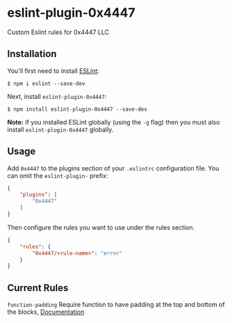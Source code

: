 # eslint-plugin-0x4447

Custom Eslint rules for 0x4447 LLC

## Installation

You'll first need to install [ESLint](http://eslint.org):

```
$ npm i eslint --save-dev
```

Next, install `eslint-plugin-0x4447`:

```
$ npm install eslint-plugin-0x4447 --save-dev
```

**Note:** If you installed ESLint globally (using the `-g` flag) then you must also install `eslint-plugin-0x4447` globally.

## Usage

Add `0x4447` to the plugins section of your `.eslintrc` configuration file. You can omit the `eslint-plugin-` prefix:

```json
{
    "plugins": [
        "0x4447"
    ]
}
```


Then configure the rules you want to use under the rules section.

```json
{
    "rules": {
        "0x4447/<rule-name>": "error"
    }
}
```
## Current Rules

`function-padding` Require function to have padding at the top and bottom of the blocks, [Documentation](https://github.com/0x4447/0x4447-Plugin-ESLint-Function-Padding/blob/master/docs/rules/function-padding.md)
